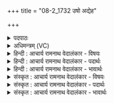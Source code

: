 +++
title = "08-2_1732 उषो अद्येह"

+++
<details><summary>पदपाठः</summary>

उ꣡षः꣢꣯। अ꣣द्य꣡। अ꣣। द्य꣢। इ꣣ह꣢। गो꣣मति। अ꣡श्वा꣢꣯वति। वि꣣भावरि। वि। भावरि। रेव꣢त्। अ꣣स्मे꣡इति꣢। वि। उ꣣च्छ। सूनृतावति। सु। नृतावति। १७३२।
</details>

<details><summary>अधिमन्त्रम् (VC)</summary>

- उषाः
- गोतमो राहूगणः
- उष्णिक्
- ऋषभः
</details>

<details><summary>हिन्दी : आचार्य रामनाथ वेदालंकार - विषयः</summary>

आगे फिर वही विषय कहा गया है।
</details>

<details><summary>हिन्दी : आचार्य रामनाथ वेदालंकार - पदार्थः</summary>

पदार्थान्वय -  (गोमति) गौओं और दिव्य प्रकाशोंवाली, (अश्वावति) घोड़ों और प्राणबलोंवाली, (विभावरि) ज्योतिर्मयी, (सूनृतावति) प्रिय,सत्य,मधुर वेदवाणीवाली, (उषः) हे जगन्माता ! तू (अद्य) आज (इह) इस हमारे जीवन में (अस्मे) हमारे लिए (रेवत्) दिव्य ऐश्वर्य के साथ उदित होती हुई (व्युच्छ) तमोगुण की अधिकता का निवारण कर दे ॥२॥
</details>

<details><summary>हिन्दी : आचार्य रामनाथ वेदालंकार - भावार्थः</summary>

भावार्थ -  जैसे ज्योतिर्मयी उषा रात्रि के अन्धकार को हटाती है,वैसे ही जगन्माता स्तोताओं के मानस-पटल से तमोगुण के साम्राज्य को दूर करके उन्हें सत्त्वगुण की प्रधानतावाला कर देती है ॥२॥
</details>

<details><summary>संस्कृत : आचार्य रामनाथ वेदालंकार - विषयः</summary>

अथ पुनरपि स एव विषय उच्यते।
</details>

<details><summary>संस्कृत : आचार्य रामनाथ वेदालंकार - पदार्थः</summary>

पदार्थान्वय -  हे (गोमति) गावः धेनवः दिव्यप्रकाशाश्चास्याः सन्तीति तादृशि, (अश्वावति) अश्वास्तुरगाः प्राणबलानि चास्याः सन्तीति तादृशि।[अत्र मन्त्रे ‘सोमाश्वेन्द्रियविश्वदेव्यस्य मतौ’ अ० ६।३।१३१ इत्यश्वशब्दस्य दीर्घः।] (विभावरि) ज्योतिर्मयि, (सूनृतावति) सूनृता प्रिया सत्या मधुरा च वेदवागस्या अस्तीति तादृशि (उषः) जगन्मातः ! त्वम् (अद्य) अस्मिन् दिने (इह) अस्माकं जीवने (अस्मे) अस्मभ्यम् (रेवत्) दिव्यैश्वर्ययुक्तं यथा स्यात् तथा।[अत्र रयिशब्दान्मतुपि ‘रयेर्मतौ बहुलम्’ अ० ६।१।३४ वा० इति वार्तिकेन यकारस्य सम्प्रसारणे ‘छन्दसीरः’ अ० ८।२।१५ इति मतुपो मस्य वत्वम्।] (व्युच्छ) तमोगुणाधिक्यं विवासय ॥२॥२
</details>

<details><summary>संस्कृत : आचार्य रामनाथ वेदालंकार - भावार्थः</summary>

भावार्थ -  यथा ज्योतिर्मयी उषा रात्रेरन्धकारं निवारयति तथैव जगज्जननी स्तोतॄणां मानसपटलात् तमोगुणसाम्राज्यं दूरीकृत्य तान् सत्त्वगुणप्रधानान् करोति ॥२॥
</details>